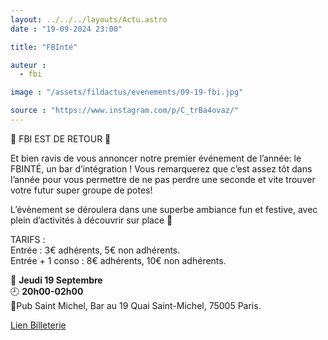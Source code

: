 ```yaml
---
layout: ../../../layouts/Actu.astro
date : "19-09-2024 23:00"

title: "FBInté"

auteur :
  - fbi

image : "/assets/fildactus/evenements/09-19-fbi.jpg"

source : "https://www.instagram.com/p/C_trBa4ovaz/"
---
```


🎉 FBI EST DE RETOUR 🎉

Et bien ravis de vous annoncer notre premier événement de l’année: le FBINTÉ, un bar d’intégration ! Vous remarquerez que c’est assez tôt dans l’année pour vous permettre de ne pas perdre une seconde et vite trouver votre futur super groupe de potes!

L’évènement se déroulera dans une superbe ambiance fun et festive, avec plein d’activités à découvrir sur place 🥳

TARIFS :  
Entrée : 3€ adhérents, 5€ non adhérents.  
Entrée + 1 conso : 8€ adhérents, 10€ non adhérents.

📆 __Jeudi 19 Septembre__  
🕘 __20h00-02h00__  
📍Pub Saint Michel, Bar au 19 Quai Saint-Michel, 75005 Paris.

[Lien Billeterie](https://www.helloasso.com/associations/federation-des-bonnes-interactions-de-sorbonne-universite/evenements/fbinte)